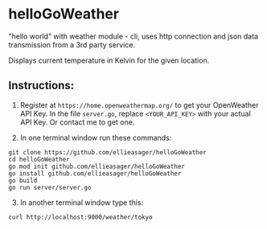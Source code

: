 # helloGoWeather
"hello world" with weather module - cli, uses http connection and json data transmission from a 3rd party service.

Displays current temperature in Kelvin for the given location.

## Instructions:
1. Register at `https://home.openweathermap.org/` to get your OpenWeather API Key. In the file `server.go`, replace `<YOUR_API_KEY>` with your actual API Key. Or contact me to get one.


2. In one terminal window run these commands:
```
git clone https://github.com/ellieasager/helloGoWeather
cd helloGoWeather
go mod init github.com/ellieasager/helloGoWeather
go install github.com/ellieasager/helloGoWeather
go build
go run server/server.go
```

3. In another terminal window type this:

`curl http://localhost:9000/weather/tokyo`
